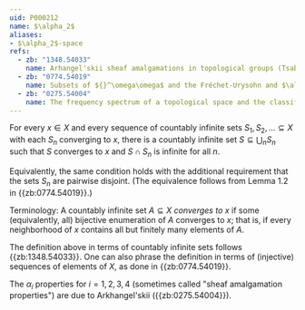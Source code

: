 ```yaml
---
uid: P000212
name: $\alpha_2$
aliases:
- $\alpha_2$-space
refs:
  - zb: "1348.54033"
    name: Arhangel'skii sheaf amalgamations in topological groups (Tsaban & Zdomskyy)
  - zb: "0774.54019"
    name: Subsets of ${}^\omega\omega$ and the Fréchet-Urysohn and $\alpha_i$-properties (P. Nyikos)
  - zb: "0275.54004"
    name: The frequency spectrum of a topological space and the classification of spaces (A. V. Arkhangel'skii)
---
```


For every $x\in X$ and every sequence of countably infinite sets $S_1,S_2,\dots\subseteq X$ with
each $S_n$ converging to $x$, there is a countably infinite set $S\subseteq\bigcup_n S_n$
such that $S$ converges to $x$ and $S\cap S_n$ is infinite for all $n$.

Equivalently, the same condition holds with the additional requirement that the sets $S_n$
are pairwise disjoint. (The equivalence follows from Lemma 1.2 in {{zb:0774.54019}}.)

Terminology: A countably infinite set $A\subseteq X$ *converges to $x$*
if some (equivalently, all) bijective enumeration of $A$ converges to $x$;
that is, if every neighborhood of $x$ contains all but finitely many elements of $A$.

The definition above in terms of countably infinite sets follows {{zb:1348.54033}}.
One can also phrase the definition in terms of (injective) sequences of elements of $X$,
as done in {{zb:0774.54019}}.

The $\alpha_i$ properties for $i = 1, 2, 3, 4$ (sometimes called "sheaf amalgamation properties")
are due to Arkhangel'skii ({{zb:0275.54004}}).
